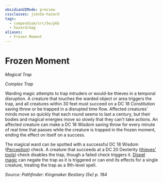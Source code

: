 ```yaml
---
obsidianUIMode: preview
cssclasses: json5e-hazard
tags:
  - compendium/src/5e/pkb
  - hazard/mag
aliases:
  - Frozen Moment
---
```

# Frozen Moment
*Magical Trap*  

*Complex Trap*

Warding magic attempts to trap intruders or would-be thieves in a temporal disruption. A creature that touches the warded object or area triggers the trap, and all creatures within 30 feet must succeed on a DC 18 Constitution saving throw or be trapped in a disrupted time flow. Affected creatures' minds move so quickly that each round seems to last a century, but their bodies and magical energies move so slowly that they can't take actions. An affected creature can make a DC 18 Wisdom saving throw for every minute of real time that passes while the creature is trapped in the frozen moment, ending the effect on itself on a success.

The magical ward can be spotted with a successful DC 18 Wisdom ([Perception](2-Mechanics/CLI/rules/skills.md#Perception)) check. A creature that succeeds at a DC 20 Dexterity ([thieves' tools](2-Mechanics/CLI/items/thieves-tools.md)) check disables the trap, though a failed check triggers it. [Dispel magic](2-Mechanics/CLI/spells/dispel-magic.md) can negate the trap as it is triggered or can end its effects for a single creature, treating the trap as a 9th-level spell.

*Source: Pathfinder: Kingmaker Bestiary (5e) p. 184*